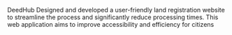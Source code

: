 DeedHub
Designed and developed a user-friendly  land registration website to streamline the process and significantly reduce processing
times. This web application aims to improve accessibility and efficiency for citizens
